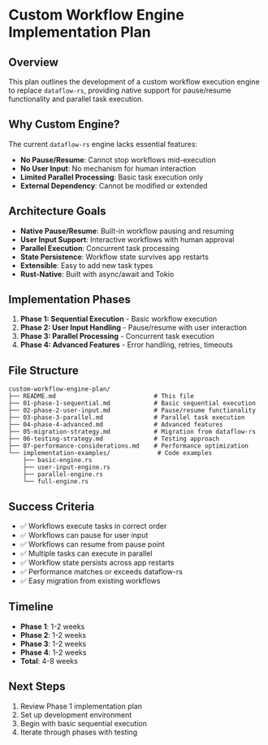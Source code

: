 # Custom Workflow Engine Implementation Plan

## Overview

This plan outlines the development of a custom workflow execution engine to replace `dataflow-rs`, providing native support for pause/resume functionality and parallel task execution.

## Why Custom Engine?

The current `dataflow-rs` engine lacks essential features:
- **No Pause/Resume**: Cannot stop workflows mid-execution
- **No User Input**: No mechanism for human interaction
- **Limited Parallel Processing**: Basic task execution only
- **External Dependency**: Cannot be modified or extended

## Architecture Goals

- **Native Pause/Resume**: Built-in workflow pausing and resuming
- **User Input Support**: Interactive workflows with human approval
- **Parallel Execution**: Concurrent task processing
- **State Persistence**: Workflow state survives app restarts
- **Extensible**: Easy to add new task types
- **Rust-Native**: Built with async/await and Tokio

## Implementation Phases

1. **Phase 1: Sequential Execution** - Basic workflow execution
2. **Phase 2: User Input Handling** - Pause/resume with user interaction
3. **Phase 3: Parallel Processing** - Concurrent task execution
4. **Phase 4: Advanced Features** - Error handling, retries, timeouts

## File Structure

```
custom-workflow-engine-plan/
├── README.md                           # This file
├── 01-phase-1-sequential.md            # Basic sequential execution
├── 02-phase-2-user-input.md            # Pause/resume functionality
├── 03-phase-3-parallel.md              # Parallel task execution
├── 04-phase-4-advanced.md              # Advanced features
├── 05-migration-strategy.md            # Migration from dataflow-rs
├── 06-testing-strategy.md              # Testing approach
├── 07-performance-considerations.md    # Performance optimization
└── implementation-examples/             # Code examples
    ├── basic-engine.rs
    ├── user-input-engine.rs
    ├── parallel-engine.rs
    └── full-engine.rs
```

## Success Criteria

- ✅ Workflows execute tasks in correct order
- ✅ Workflows can pause for user input
- ✅ Workflows can resume from pause point
- ✅ Multiple tasks can execute in parallel
- ✅ Workflow state persists across app restarts
- ✅ Performance matches or exceeds dataflow-rs
- ✅ Easy migration from existing workflows

## Timeline

- **Phase 1**: 1-2 weeks
- **Phase 2**: 1-2 weeks  
- **Phase 3**: 1-2 weeks
- **Phase 4**: 1-2 weeks
- **Total**: 4-8 weeks

## Next Steps

1. Review Phase 1 implementation plan
2. Set up development environment
3. Begin with basic sequential execution
4. Iterate through phases with testing
